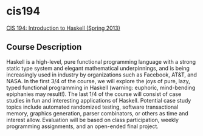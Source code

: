 # cis194

[CIS 194: Introduction to Haskell (Spring 2013)](http://www.seas.upenn.edu/~cis194/spring13/)

## Course Description

Haskell is a high-level, pure functional programming language with a strong static type system and elegant mathematical underpinnings, and is being increasingly used in industry by organizations such as Facebook, AT&T, and NASA. In the first 3/4 of the course, we will explore the joys of pure, lazy, typed functional programming in Haskell (warning: euphoric, mind-bending epiphanies may result!). The last 1/4 of the course will consist of case studies in fun and interesting applications of Haskell. Potential case study topics include automated randomized testing, software transactional memory, graphics generation, parser combinators, or others as time and interest allow. Evaluation will be based on class participation, weekly programming assignments, and an open-ended final project.
